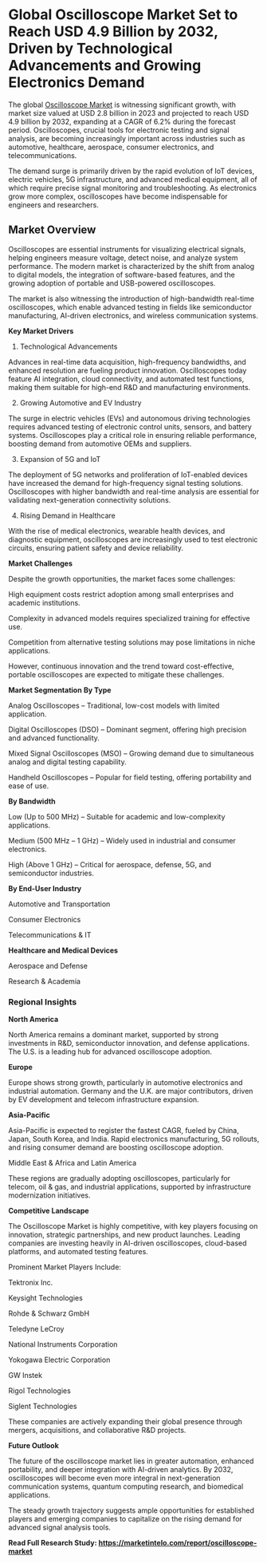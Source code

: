 # Global Oscilloscope Market Set to Reach USD 4.9 Billion by 2032, Driven by Technological Advancements and Growing Electronics Demand

The global [Oscilloscope Market](https://marketintelo.com/report/oscilloscope-market) is witnessing significant growth, with market size valued at USD 2.8 billion in 2023 and projected to reach USD 4.9 billion by 2032, expanding at a CAGR of 6.2% during the forecast period. Oscilloscopes, crucial tools for electronic testing and signal analysis, are becoming increasingly important across industries such as automotive, healthcare, aerospace, consumer electronics, and telecommunications.

The demand surge is primarily driven by the rapid evolution of IoT devices, electric vehicles, 5G infrastructure, and advanced medical equipment, all of which require precise signal monitoring and troubleshooting. As electronics grow more complex, oscilloscopes have become indispensable for engineers and researchers.

## Market Overview

Oscilloscopes are essential instruments for visualizing electrical signals, helping engineers measure voltage, detect noise, and analyze system performance. The modern market is characterized by the shift from analog to digital models, the integration of software-based features, and the growing adoption of portable and USB-powered oscilloscopes.

The market is also witnessing the introduction of high-bandwidth real-time oscilloscopes, which enable advanced testing in fields like semiconductor manufacturing, AI-driven electronics, and wireless communication systems.

**Key Market Drivers**
1. Technological Advancements

Advances in real-time data acquisition, high-frequency bandwidths, and enhanced resolution are fueling product innovation. Oscilloscopes today feature AI integration, cloud connectivity, and automated test functions, making them suitable for high-end R&D and manufacturing environments.

2. Growing Automotive and EV Industry

The surge in electric vehicles (EVs) and autonomous driving technologies requires advanced testing of electronic control units, sensors, and battery systems. Oscilloscopes play a critical role in ensuring reliable performance, boosting demand from automotive OEMs and suppliers.

3. Expansion of 5G and IoT

The deployment of 5G networks and proliferation of IoT-enabled devices have increased the demand for high-frequency signal testing solutions. Oscilloscopes with higher bandwidth and real-time analysis are essential for validating next-generation connectivity solutions.

4. Rising Demand in Healthcare

With the rise of medical electronics, wearable health devices, and diagnostic equipment, oscilloscopes are increasingly used to test electronic circuits, ensuring patient safety and device reliability.

**Market Challenges**

Despite the growth opportunities, the market faces some challenges:

High equipment costs restrict adoption among small enterprises and academic institutions.

Complexity in advanced models requires specialized training for effective use.

Competition from alternative testing solutions may pose limitations in niche applications.

However, continuous innovation and the trend toward cost-effective, portable oscilloscopes are expected to mitigate these challenges.

**Market Segmentation**
**By Type**

Analog Oscilloscopes – Traditional, low-cost models with limited application.

Digital Oscilloscopes (DSO) – Dominant segment, offering high precision and advanced functionality.

Mixed Signal Oscilloscopes (MSO) – Growing demand due to simultaneous analog and digital testing capability.

Handheld Oscilloscopes – Popular for field testing, offering portability and ease of use.

**By Bandwidth**

Low (Up to 500 MHz) – Suitable for academic and low-complexity applications.

Medium (500 MHz – 1 GHz) – Widely used in industrial and consumer electronics.

High (Above 1 GHz) – Critical for aerospace, defense, 5G, and semiconductor industries.

**By End-User Industry**

Automotive and Transportation

Consumer Electronics

Telecommunications & IT

**Healthcare and Medical Devices**

Aerospace and Defense

Research & Academia

### Regional Insights
**North America**

North America remains a dominant market, supported by strong investments in R&D, semiconductor innovation, and defense applications. The U.S. is a leading hub for advanced oscilloscope adoption.

**Europe**

Europe shows strong growth, particularly in automotive electronics and industrial automation. Germany and the U.K. are major contributors, driven by EV development and telecom infrastructure expansion.

**Asia-Pacific**

Asia-Pacific is expected to register the fastest CAGR, fueled by China, Japan, South Korea, and India. Rapid electronics manufacturing, 5G rollouts, and rising consumer demand are boosting oscilloscope adoption.

Middle East & Africa and Latin America

These regions are gradually adopting oscilloscopes, particularly for telecom, oil & gas, and industrial applications, supported by infrastructure modernization initiatives.

**Competitive Landscape**

The Oscilloscope Market is highly competitive, with key players focusing on innovation, strategic partnerships, and new product launches. Leading companies are investing heavily in AI-driven oscilloscopes, cloud-based platforms, and automated testing features.

Prominent Market Players Include:

Tektronix Inc.

Keysight Technologies

Rohde & Schwarz GmbH

Teledyne LeCroy

National Instruments Corporation

Yokogawa Electric Corporation

GW Instek

Rigol Technologies

Siglent Technologies

These companies are actively expanding their global presence through mergers, acquisitions, and collaborative R&D projects.

**Future Outlook**

The future of the oscilloscope market lies in greater automation, enhanced portability, and deeper integration with AI-driven analytics. By 2032, oscilloscopes will become even more integral in next-generation communication systems, quantum computing research, and biomedical applications.

The steady growth trajectory suggests ample opportunities for established players and emerging companies to capitalize on the rising demand for advanced signal analysis tools.

**Read Full Research Study: https://marketintelo.com/report/oscilloscope-market**
